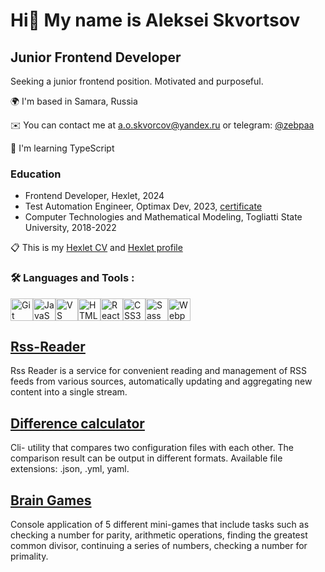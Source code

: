 # Hi👋 My name is Aleksei Skvortsov
## Junior Frontend Developer
Seeking a junior frontend position. Motivated and purposeful.

🌍 I'm based in Samara, Russia

✉️ You can contact me at <a.o.skvorcov@yandex.ru> or telegram: [@zebpaa](https://t.me/zebpaa)

🧠 I'm learning TypeScript

### Education
- Frontend Developer, Hexlet, 2024
- Test Automation Engineer, Optimax Dev, 2023, [certificate](https://github.com/zebpaa/zebpaa/blob/main/documents/Сертификат%20OptimaxDev.jpg)
- Computer Technologies and Mathematical Modeling, Togliatti State University, 2018-2022 

📋 This is my [Hexlet CV](https://cv.hexlet.io/ru/resumes/5673) and [Hexlet profile](https://ru.hexlet.io/u/zebpaa)

### :hammer_and_wrench: Languages and Tools :

<p align="left">
<a href="https://git-scm.com/" target="_blank" rel="noreferrer"><img src="https://raw.githubusercontent.com/danielcranney/readme-generator/main/public/icons/skills/git-colored.svg" width="36" height="36" alt="Git" /></a><a href="https://developer.mozilla.org/en-US/docs/Web/JavaScript" target="_blank" rel="noreferrer"><img src="https://raw.githubusercontent.com/danielcranney/readme-generator/main/public/icons/skills/javascript-colored.svg" width="36" height="36" alt="JavaScript" /></a><a href="https://code.visualstudio.com/" target="_blank" rel="noreferrer"><img src="https://raw.githubusercontent.com/danielcranney/readme-generator/main/public/icons/skills/visualstudiocode.svg" width="36" height="36" alt="VS Code" /></a><a href="https://developer.mozilla.org/en-US/docs/Glossary/HTML5" target="_blank" rel="noreferrer"><img src="https://raw.githubusercontent.com/danielcranney/readme-generator/main/public/icons/skills/html5-colored.svg" width="36" height="36" alt="HTML5" /></a><a href="https://reactjs.org/" target="_blank" rel="noreferrer"><img src="https://raw.githubusercontent.com/danielcranney/readme-generator/main/public/icons/skills/react-colored.svg" width="36" height="36" alt="React" /></a><a href="https://www.w3.org/TR/CSS/#css" target="_blank" rel="noreferrer"><img src="https://raw.githubusercontent.com/danielcranney/readme-generator/main/public/icons/skills/css3-colored.svg" width="36" height="36" alt="CSS3" /></a><a href="https://sass-lang.com/" target="_blank" rel="noreferrer"><img src="https://raw.githubusercontent.com/danielcranney/readme-generator/main/public/icons/skills/sass-colored.svg" width="36" height="36" alt="Sass" /></a><a href="https://webpack.js.org/" target="_blank" rel="noreferrer"><img src="https://raw.githubusercontent.com/danielcranney/readme-generator/main/public/icons/skills/webpack-colored.svg" width="36" height="36" alt="Webpack" /></a>
</p>

## [Rss-Reader](https://github.com/zebpaa/frontend-project-11)
Rss Reader is a service for convenient reading and management of RSS feeds from various sources, automatically updating and aggregating new content into a single stream.

## [Difference calculator](https://github.com/zebpaa/frontend-project-46)
Cli- utility that compares two configuration files with each other. The comparison result can be output in different formats. Available file extensions: .json, .yml, yaml.

## [Brain Games](https://github.com/zebpaa/frontend-project-44)
Console application of 5 different mini-games that include tasks such as checking a number for parity, arithmetic operations, finding the greatest common divisor, continuing a series of numbers, checking a number for primality.
